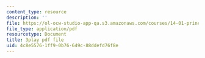 ```yaml
---
content_type: resource
description: ''
file: https://ol-ocw-studio-app-qa.s3.amazonaws.com/courses/14-01-principles-of-microeconomics-fall-2018/4c8e55761ff90b76649c88ddefd76f8e_ZLnj2cnCPGE.pdf
file_type: application/pdf
resourcetype: Document
title: 3play pdf file
uid: 4c8e5576-1ff9-0b76-649c-88ddefd76f8e
---
```

